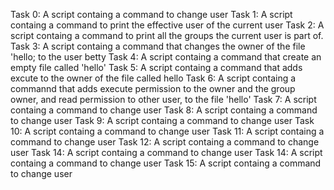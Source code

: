 Task 0: A script containg a command to change user
Task 1: A script containg a command to print the effective user of the current user
Task 2: A script containg a command to print all the groups the current user is part of.
Task 3: A script containg a command that changes the owner of the file 'hello; to the user betty
Task 4: A script containg a command that create an empty file called 'hello'
Task 5: A script containg a command that adds excute to the owner of the file called hello
Task 6: A script containg a commannd that adds execute permission to the owner and the group owner, and read permission to other user, to the file 'hello'
Task 7: A script containg a command to change user
Task 8: A script containg a command to change user
Task 9: A script containg a command to change user
Task 10: A script containg a command to change user
Task 11: A script containg a command to change user
Task 12: A script containg a command to change user
Task 14: A script containg a command to change user
Task 14: A script containg a command to change user
Task 15: A script containg a command to change user
